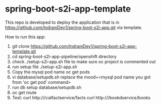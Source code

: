 # spring-boot-s2i-app-template

This repo is developed to deploy the application that is in https://github.com/IndraniDey1/spring-boot-s2i-app.git 
via template. 

How to run this app:

1. git clone https://github.com/IndraniDey1/spring-boot-s2i-app-template.git
2. cd spring-boot-s2i-app-pipeline/openshift directory
3. check ./setup-s2i-app.sh file to make sure oc project is commented out
4. run setup file
  ./setup-s2i-app.sh 
5. Copy the mysql pod name 
   oc get pods
6. vi database/setupdb.sh
   replace the mood=<mysql pod name you got from 'oc get pod' command>
7. run db setup
   database/setupdb.sh
8. oc get route
9.  Test: curl http://<route url>/catfactservice/facts
          curl http://<route url>/bookdservice/books
  

